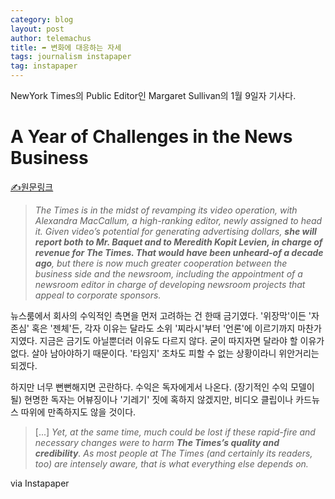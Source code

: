 ```yaml
--- 
category: blog
layout: post
author: telemachus
title: ➦ 변화에 대응하는 자세
tags: journalism instapaper
tag: instapaper
--- 
```



NewYork Times의 Public Editor인 Margaret Sullivan의 1월 9일자 기사다. 

# A Year of Challenges in the News Business­
 
 [✍원문링크](http://www.nytimes.com/2016/01/10/public-editor/a-year-of-challenges-in-the-news-business.html)
 
 
> _The Times is in the midst of revamping its video operation, with Alexandra MacCallum, a high-ranking editor, newly assigned to head it. Given video’s potential for generating advertising dollars, **she will report both to Mr. Baquet and to Meredith Kopit Levien, in charge of revenue for The Times. That would have been unheard-of a decade ago**, but there is now much greater cooperation between the business side and the newsroom, including the appointment of a newsroom editor in charge of developing newsroom projects that appeal to corporate sponsors._

뉴스룸에서 회사의 수익적인 측면을 먼저 고려하는 건 한때 금기였다. '위장막'이든 '자존심' 혹은 '젠체'든, 각자 이유는 달라도 소위 '찌라시'부터 '언론'에 이르기까지 마찬가지였다. 지금은 금기도 아닐뿐더러 이유도 다르지 않다. 굳이 따지자면 달라야 할 이유가 없다. 살아 남아야하기 때문이다. '타임지' 조차도 피할 수 없는 상황이라니 위안거리는 되겠다.

하지만 너무 뻔뻔해지면 곤란하다. 수익은 독자에게서 나온다. (장기적인 수익 모델이 될) 현명한 독자는 어뷰징이나 '기레기' 짓에 혹하지 않겠지만, 비디오 클립이나 카드뉴스 따위에 만족하지도 않을 것이다.

> [...] _Yet, at the same time, much could be lost if these rapid-fire and necessary changes were to harm **The Times’s quality and credibility**. As most people at The Times (and certainly its readers, too) are intensely aware, that is what everything else depends on._

via Instapaper
